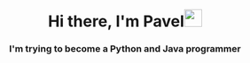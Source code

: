 <h1 align="center">Hi there, I'm Pavel<img src="https://github.com/blackcater/blackcater/raw/main/images/Hi.gif" height="32"/></h1>
<h3 align="center">I'm trying to become a Python and Java programmer</h3>

